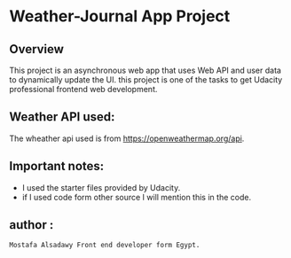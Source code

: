 # Weather-Journal App Project

## Overview
This project is an asynchronous web app that uses Web API and user data to dynamically update the UI. 
this project is one of the tasks to get Udacity professional frontend web development.

## Weather API used:
The wheather api used is from https://openweathermap.org/api.

## Important notes:
* I used the starter files provided by Udacity.
* if I used code form other source I will mention this in the code.


## author : 
    Mostafa Alsadawy Front end developer form Egypt.


